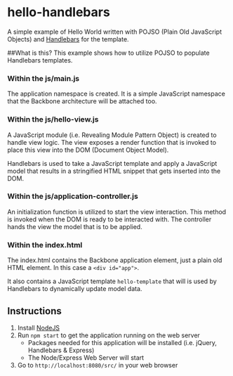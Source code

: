 # hello-handlebars 
A simple example of Hello World written with POJSO (Plain Old JavaScript Objects) and [Handlebars](http://handlebarsjs.com/) for the template.

##What is this?
This example shows how to utilize POJSO to populate Handlebars templates.

### Within the js/main.js
The application namespace is created. It is a simple JavaScript namespace that the Backbone architecture will be attached too.

### Within the js/hello-view.js
A JavaScript module (i.e. Revealing Module Pattern Object) is created to handle view logic. The view exposes a render function that is invoked to place this view into the DOM (Document Object Model). 

Handlebars is used to take a JavaScript template and apply a JavaScript model that results in a stringified HTML snippet that gets inserted into the DOM.

### Within the js/application-controller.js
An initialization function is utilized to start the view interaction. This method is invoked when the DOM is ready to be interacted with. The controller hands the view the model that is to be applied.

### Within the index.html
The index.html contains the Backbone application element, just a plain old HTML element. In this case a `<div id="app">`. 

It also contains a JavaScript template `hello-template` that will is used by Handlebars to dynamically update model data.

## Instructions
1. Install [NodeJS](https://nodejs.org/)
2. Run `npm start` to get the application running on the web server
    * Packages needed for this application will be installed (i.e. jQuery, Handlebars & Express)
    * The Node/Express Web Server will start
3. Go to `http://localhost:8080/src/` in your web browser